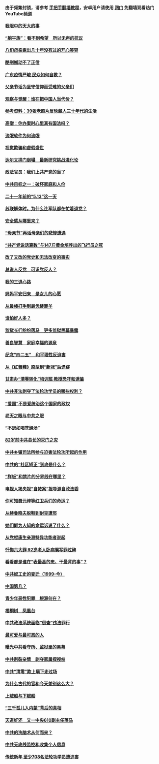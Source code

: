 #### 由于频繁封锁，请参考 [手把手翻墙教程](https://github.com/gfw-breaker/guides/wiki/)，安卓用户请使用 [网门](https://github.com/gfw-breaker/nogfw/blob/master/dl.md?t=07041200) 免翻墙观看热门YouTube频道 

#### [我眼中的天大的事](../pages/19/427619.md?t=07041200) 

#### [“躺平族”：看不到希望　所以无声的抗议](../pages/19/427464.md?t=07041200) 

#### [八旬母亲露出几十年没有过的开心笑容](../pages/19/427429.md?t=07041200) 

#### [酷刑撼动不了正信](../pages/19/427414.md?t=07041200) 

#### [广东疫情严峻 民众如何自救？](../pages/19/427311.md?t=07041200) 

#### [父亲节话为坚守信仰而受难的父亲们](../pages/19/427033.md?t=07041200) 

#### [观察与觉醒：谁在把中国人当代价？](../pages/19/426987.md?t=07041200) 

#### [参考资料：39张老照片反映藏人三十年代的生活](../pages/19/426471.md?t=07041200) 

#### [高僧：你办案时心里真有国法吗？](../pages/19/426530.md?t=07041200) 

#### [流氓软件为何流氓](../pages/19/426531.md?t=07041200) 

#### [视觉欺骗和虚假盛世](../pages/19/426443.md?t=07041200) 

#### [达尔文拱门崩塌　最新研究挑战进化论](../pages/19/426009.md?t=07041200) 

#### [政法官员：我们上共产党的当了](../pages/19/425351.md?t=07041200) 

#### [中共目标之一：破坏家庭和人伦](../pages/19/424454.md?t=07041200) 

#### [二十一年前的“5.13”这一天](../pages/19/424814.md?t=07041200) 

#### [苏联解体时，为什么连军队都在忙着退党？](../pages/19/424335.md?t=07041200) 

#### [安全感从哪里来？](../pages/19/424336.md?t=07041200) 

#### [“母亲节”再话母亲们的悲惨遭遇](../pages/19/424234.md?t=07041200) 

#### [“共产党说话算数”与147斤黄金培养出的飞行员之死](../pages/19/424115.md?t=07041200) 

#### [改了又改的党史和无法改变的事实](../pages/19/424037.md?t=07041200) 

#### [总说人反党　可识党反人？](../pages/19/423820.md?t=07041200) 

#### [我的三退心路](../pages/19/423876.md?t=07041200) 

#### [妈妈平安归来　是女儿的心愿](../pages/19/423947.md?t=07041200) 

#### [从最棒打手到最优替罪羊](../pages/19/423819.md?t=07041200) 

#### [谁怕好人多？](../pages/19/423774.md?t=07041200) 

#### [监狱长们纷纷落马　更多监狱黑幕暴露](../pages/19/423787.md?t=07041200) 

#### [善良智慧　家庭幸福的源泉](../pages/19/423632.md?t=07041200) 

#### [纪念“四二五”　和平理性反迫害](../pages/19/423660.md?t=07041200) 

#### [从《红舞鞋》原型到“新冠”后遗症](../pages/19/423509.md?t=07041200) 

#### [甘肃办“清零转化”培训班 教授恐吓和诱骗](../pages/19/423498.md?t=07041200) 

#### [中共非法剥夺了法轮功学员的哪些权利？](../pages/19/423392.md?t=07041200) 

#### [“爱国”不是爱统治这个国家的政权](../pages/19/423029.md?t=07041200) 

#### [老天之眼与中共之眼](../pages/19/423378.md?t=07041200) 

#### [“不退如喝苍蝇汤”](../pages/19/423287.md?t=07041200) 

#### [82岁前中共县长的灭门之灾](../pages/19/423055.md?t=07041200) 

#### [中共乡镇司法所参与迫害法轮功所起的作用](../pages/19/423064.md?t=07041200) 

#### [中共的“社区矫正”到底是什么？](../pages/19/422870.md?t=07041200) 

#### [“样板”和禁片的分界线在哪里？](../pages/19/422704.md?t=07041200) 

#### [电视人揭央视“自焚案”报导源自政法委](../pages/19/422770.md?t=07041200) 

#### [你可知聂元梓等红卫兵们的命运？](../pages/19/422848.md?t=07041200) 

#### [从赫鲁晓夫脱鞋到耐克遭邪](../pages/19/422826.md?t=07041200) 

#### [她们鲜为人知的命运诉说了什么？](../pages/19/422754.md?t=07041200) 

#### [从党棍康生亲测特异功能者说起](../pages/19/422657.md?t=07041200) 

#### [忏悔六大罪 92岁老人卧病嘱写罪过碑](../pages/19/422750.md?t=07041200) 

#### [看看都是谁在“表最高的忠、干最背的事”？](../pages/19/422703.md?t=07041200) 

#### [中共奴工史的变迁（1999-今）](../pages/19/422656.md?t=07041200) 

#### [中国第几？](../pages/19/422496.md?t=07041200) 

#### [青少年恶性犯罪　根源何在？](../pages/19/422449.md?t=07041200) 

#### [梧桐树　凤凰台](../pages/19/422442.md?t=07041200) 

#### [中共政法系统面临“倒查”违法罪行](../pages/19/422497.md?t=07041200) 

#### [最可爱与最可恶的人](../pages/19/422448.md?t=07041200) 

#### [曝光中共看守所、监狱里的黑幕](../pages/19/422390.md?t=07041200) 

#### [中共割裂亲情　剥夺家属探视权](../pages/19/422364.md?t=07041200) 

#### [中共“清零”欺上瞒下走过场](../pages/19/422306.md?t=07041200) 

#### [为什么古代的官和今天差别这么大？](../pages/19/422228.md?t=07041200) 

#### [上贼船与下贼船](../pages/19/422276.md?t=07041200) 

#### [“三千孤儿入内蒙”背后的真相](../pages/19/422229.md?t=07041200) 

#### [天道好还　又一中央610副主任落马](../pages/19/422155.md?t=07041200) 

#### [中共的洗脑术从何而来？](../pages/19/422154.md?t=07041200) 

#### [中共无底线监控和收集个人信息](../pages/19/422039.md?t=07041200) 

#### [传统新年 至少708名法轮功学员遭迫害](../pages/19/421946.md?t=07041200) 


